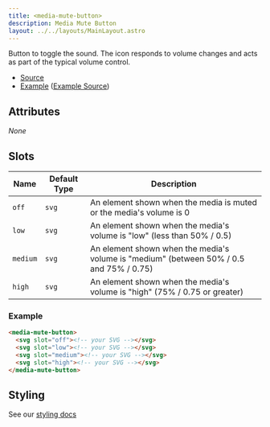 ```yaml
---
title: <media-mute-button>
description: Media Mute Button
layout: ../../layouts/MainLayout.astro
---
```


Button to toggle the sound. The icon responds to volume changes and acts as part of the typical volume control.

- [Source](https://github.com/muxinc/media-chrome/tree/main/src/js/media-mute-button.js)
- [Example](https://media-chrome.mux.dev/examples/control-elements/media-mute-button.html) ([Example Source](../examples/control-elements/media-mute-button.html))

## Attributes

_None_

## Slots

| Name     | Default Type | Description                                                                             |
| -------- | ------------ | --------------------------------------------------------------------------------------- |
| `off`    | `svg`        | An element shown when the media is muted or the media's volume is 0                     |
| `low`    | `svg`        | An element shown when the media's volume is "low" (less than 50% / 0.5)                 |
| `medium` | `svg`        | An element shown when the media's volume is "medium" (between 50% / 0.5 and 75% / 0.75) |
| `high`   | `svg`        | An element shown when the media's volume is "high" (75% / 0.75 or greater)              |

### Example

```html
<media-mute-button>
  <svg slot="off"><!-- your SVG --></svg>
  <svg slot="low"><!-- your SVG --></svg>
  <svg slot="medium"><!-- your SVG --></svg>
  <svg slot="high"><!-- your SVG --></svg>
</media-mute-button>
```

## Styling

See our [styling docs](./styling#Buttons)
